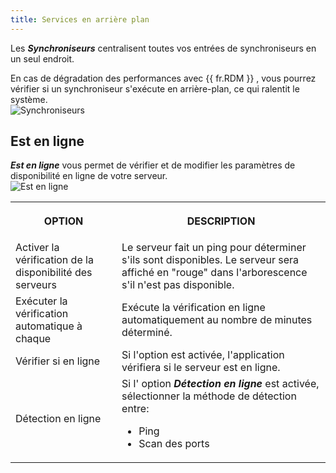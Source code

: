 ```yaml
---
title: Services en arrière plan
---
```

Les ***Synchroniseurs*** centralisent toutes vos entrées de synchroniseurs en un seul endroit.  

En cas de dégradation des performances avec {{ fr.RDM }} , vous pourrez vérifier si un synchroniseur s'exécute en arrière-plan, ce qui ralentit le système.  
![Synchroniseurs](/img/fr/rdm/windows/clip11280.png) 

## Est en ligne 

***Est en ligne*** vous permet de vérifier et de modifier les paramètres de disponibilité en ligne de votre serveur.  
![Est en ligne](/img/fr/rdm/windows/clip10033.png) 

<table>
	<tr>
		<th>

OPTION 
		</th>
		<th>
DESCRIPTION 
		</th>
	</tr>
	<tr>
		<td>
Activer la vérification de la disponibilité des serveurs 
		</td>
		<td>
Le serveur fait un ping pour déterminer s'ils sont disponibles. Le serveur sera affiché en "rouge" dans l'arborescence s'il n'est pas disponible. 
		</td>
	</tr>
	<tr>
		<td>
Exécuter la vérification automatique à chaque 
		</td>
		<td>
Exécute la vérification en ligne automatiquement au nombre de minutes déterminé. 
		</td>
	</tr>
	<tr>
		<td>
Vérifier si en ligne 
		</td>
		<td>
Si l'option est activée, l'application vérifiera si le serveur est en ligne. 
		</td>
	</tr>
	<tr>
		<td>
Détection en ligne 
		</td>
		<td>
Si l' option ***Détection en ligne*** est activée, sélectionner la méthode de détection entre:  

* Ping 
* Scan des ports 
		</td>
	</tr>
</table>



